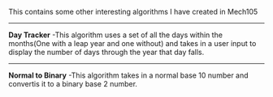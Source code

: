 This contains some other interesting algorithms I have created in Mech105

---

**Day Tracker**
-This algorithm uses a set of all the days within the months(One with a leap year and one without)
and takes in a user input to display the number of days through the year that day falls.

---

**Normal to Binary**
-This algorithm takes in a normal base 10 number and convertis it to a binary base 2 number.
